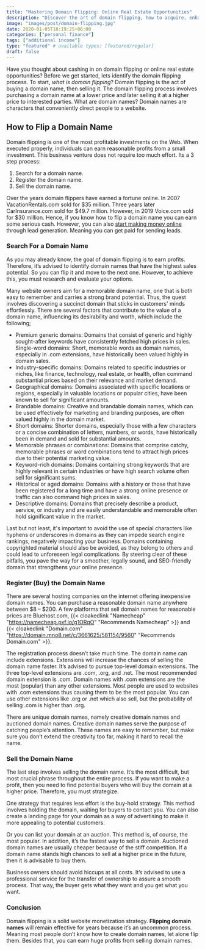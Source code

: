 ```yaml
---
title: "Mastering Domain Flipping: Online Real Estate Opportunities"
description: "Discover the art of domain flipping, how to acquire, enhance, and resell domain names for profit. Learn how to identify online real estate opportunities."
image: "images/post/domain-flipping.jpg"
date: 2020-01-05T18:19:25+06:00
categories: ["personal finance"]
tags: ["additional income"]
type: "featured" # available types: [featured/regular]
draft: false
---
```


Have you thought about cashing in on domain flipping or online real estate opportunities? Before we get started, lets identify the domain flipping process. To start, *what is domain flipping*? Domain flipping is the act of buying a domain name, then selling it. The domain flipping process involves purchasing a domain name at a lower price and later selling it at a higher price to interested parties. What are domain names? Domain names are characters that conveniently direct people to a website.

## How to Flip a Domain Name

Domain flipping is one of the most profitable investments on the Web. When executed properly, individuals can earn reasonable profits from a small investment. This business venture does not require too much effort. Its a 3 step process:

1. Search for a domain name.
2. Register the domain name.
3. Sell the domain name.

Over the years domain flippers have earned a fortune online. In 2007 VacationRentals.com sold for $35 million. Three years later CarInsurance.com sold for $49.7 million. However, in 2019 Voice.com sold for $30 million. Hence, if you know how to flip a domain name you can earn some serious cash. However, you can also [start making money online](/blog/ways-to-make-money-online) through lead generation. Meaning you can get paid for sending leads.

### Search For a Domain Name

As you may already know, the goal of domain flipping is to earn profits. Therefore, it’s advised to identify domain names that have the highest sales potential. So you can flip it and move to the next one. However, to achieve this, you must research and evaluate your options.

Many website owners aim for a memorable domain name, one that is both easy to remember and carries a strong brand potential. Thus, the quest involves discovering a succinct domain that sticks in customers' minds effortlessly. There are several factors that contribute to the value of a domain name, influencing its desirability and worth, which include the following;

- Premium generic domains: Domains that consist of generic and highly sought-after keywords have consistently fetched high prices in sales.
Single-word domains: Short, memorable words as domain names, especially in .com extensions, have historically been valued highly in domain sales.
- Industry-specific domains: Domains related to specific industries or niches, like finance, technology, real estate, or health, often command substantial prices based on their relevance and market demand.
- Geographical domains: Domains associated with specific locations or regions, especially in valuable locations or popular cities, have been known to sell for significant amounts.
- Brandable domains: Creative and brandable domain names, which can be used effectively for marketing and branding purposes, are often valued highly in the domain market.
- Short domains: Shorter domains, especially those with a few characters or a concise combination of letters, numbers, or words, have historically been in demand and sold for substantial amounts.
- Memorable phrases or combinations: Domains that comprise catchy, memorable phrases or word combinations tend to attract high prices due to their potential marketing value.
- Keyword-rich domains: Domains containing strong keywords that are highly relevant in certain industries or have high search volume often sell for significant sums.
- Historical or aged domains: Domains with a history or those that have been registered for a long time and have a strong online presence or traffic can also command high prices in sales.
- Descriptive domains: Domains that precisely describe a product, service, or industry and are easily understandable and memorable often hold significant value in the market.

Last but not least, it's important to avoid the use of special characters like hyphens or underscores in domains as they can impede search engine rankings, negatively impacting your business. Domains containing copyrighted material should also be avoided, as they belong to others and could lead to unforeseen legal complications. By steering clear of these pitfalls, you pave the way for a smoother, legally sound, and SEO-friendly domain that strengthens your online presence.

### Register (Buy) the Domain Name

There are several hosting companies on the internet offering inexpensive domain names. You can purchase a reasonable domain name anywhere between $8 – $200. A few platforms that sell domain names for reasonable prices are Bluehost.com, {{< cloakedlink "Namecheap" "https://namecheap.pxf.io/g1ORqO" "Recommends Namecheap" >}} and {{< cloakedlink "Domain.com" "https://domain.mno8.net/c/3661625/581154/9560" "Recommends Domain.com" >}}.

The registration process doesn’t take much time. The domain name can include extensions. Extensions will increase the chances of selling the domain name faster. It’s advised to pursue top-level domain extensions. The three top-level extensions are .com, .org, and .net. The most recommended domain extension is .com. Domain names with .com extensions are the most (popular) than any other extensions. Most people are used to websites with .com extensions thus causing them to be the most popular. You can use other extensions like .org or .net which also sell, but the probability of selling .com is higher than .org.

There are unique domain names, namely creative domain names and auctioned domain names. Creative domain names serve the purpose of catching people’s attention. These names are easy to remember, but make sure you don’t extend the creativity too far, making it hard to recall the name.

### Sell the Domain Name

The last step involves selling the domain name. It’s the most difficult, but most crucial phrase throughout the entire process. If you want to make a profit, then you need to find potential buyers who will buy the domain at a higher price. Therefore, you must strategize.

One strategy that requires less effort is the buy-hold strategy. This method involves holding the domain, waiting for buyers to contact you. You can also create a landing page for your domain as a way of advertising to make it more appealing to potential customers.

Or you can list your domain at an auction. This method is, of course, the most popular. In addition, it’s the fastest way to sell a domain. Auctioned domain names are usually cheaper because of the stiff competition. If a domain name stands high chances to sell at a higher price in the future, then it is advisable to buy them.

Business owners should avoid hiccups at all costs. It’s advised to use a professional service for the transfer of ownership to assure a smooth process. That way, the buyer gets what they want and you get what you want.

### Conclusion

Domain flipping is a solid website monetization strategy. **Flipping domain names** will remain effective for years because it’s an uncommon process. Meaning most people don’t know how to create domain names, let alone flip them. Besides that, you can earn huge profits from selling domain names.
